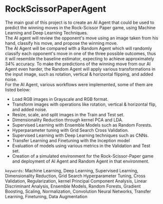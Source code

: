 # RockScissorPaperAgent

The main goal of this project is to create an AI Agent that could be used to predict the winning moves in the Rock-Scissor Paper game, using Machine Learning and Deep Learning Techniques.   
The AI agent will review the opponent's move using an image taken from his hand, classify his move, and propose the winning move.  
The AI Agent will be compared with a Random Agent which will randomly classify each opponent's move in one of the three possible outcomes, thus it will resemble the baseline estimator, expecting to achieve approximately 34% accuracy.
To make the predictions of the winning move from our AI Agent even harder, the Random Agent will apply various transformations in the input image, such as rotation, vertical & horizontal flipping, and added noise.  
For the AI Agent, various workflows were implemented, some of them are listed below:


*   Load RGB images in Grayscale and RGB format.
*   Transform images with operations like rotation, vertical & horizontal flip, and added noise.
*   Resize, scale, and split images in the Train and Test set.
*   Dimensionality Reduction through kernel PCA and LDA.
*   Supervised Learning with Ensemble Models such as Random Forests.
*   Hyperparameter tuning with Grid Search Cross Validation.
*   Supervised Learning with Deep Learning techniques such as CNNs.
*   Transfer Learning and Finetuning with the Inception model
*   Evaluation of models using various metrics in the Validation and Test set. 
*   Creation of a simulated environment for the Rock-Scissor-Paper game and deployment of AI Agent and Random Agent in that environment.


    
`keywords`: Machine Learning, Deep Learning, Supervised Learning, Dimensionality Reduction, Grid Search Hyperparameter Tuning, Cross Validation, Regularization, kernel Principal Component Analysis, Linear Discriminant Analysis, Ensemble Models, Random Forests, Gradient Boosting, Scaling, Normalization, Convolution Neural Networks, Transfer Learning, Finetuning, Data Augmentation
